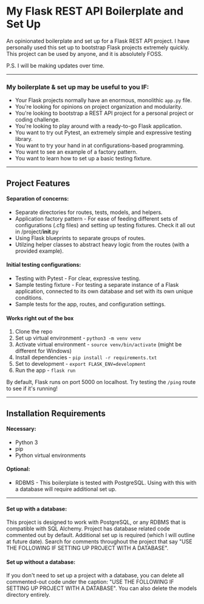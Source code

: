 # My Flask REST API Boilerplate and Set Up

An opinionated boilerplate and set up for a Flask REST API project. I have personally used this set up to bootstrap Flask projects extremely quickly. This project can be used by anyone, and it is absolutely FOSS.

P.S.  I will be making updates over time. 


------------

### My boilerplate & set up may be useful to you IF:
- Your Flask projects normally have an enormous, monolithic `app.py` file.
- You're looking for opinions on project organization and modularity.
- You're looking to bootstrap a REST API project for a personal project or coding challenge.
- You're looking to play around with a ready-to-go Flask application.
- You want to try out Pytest, an extremely simple and expressive testing library.
- You want to try your hand in at configurations-based programming.
- You want to see an example of a factory pattern.
- You want to learn how to set up a basic testing fixture.


------------

## Project Features

#### Separation of concerns:
- Separate directories for routes, tests, models, and helpers.
- Application factory pattern - For ease of feeding different sets of configurations (.cfg files) and setting up testing fixtures. Check it all out in /project/__init__.py
- Using Flask blueprints to separate groups of routes.
- Utilzing helper classes to abstract heavy logic from the routes (with a provided example).

#### Initial testing configurations:
- Testing with Pytest - For clear, expressive testing.
- Sample testing fixture - For testing a separate instance of a Flask application, connected to its own database and set with its own unique conditions.
- Sample tests for the app, routes, and configuration settings.

#### Works right out of the box
1. Clone the repo
2. Set up virtual environment - `python3 -m venv venv`
3. Activate virtual environment - `source venv/bin/activate` (might be different for Windows)
4. Install dependencies - `pip install -r requirements.txt`
5. Set to development - `export FLASK_ENV=development`
6. Run the app - `flask run`

By default, Flask runs on port 5000 on localhost. Try testing the `/ping` route to see if it's running!

------------

## Installation Requirements
#### Necessary:
- Python 3
- pip
- Python virtual environments

#### Optional:
- RDBMS - This boilerplate is tested with PostgreSQL. Using with this with a database will require additional set up.

------------

#### Set up with a database:
This project is designed to work with PostgreSQL, or any RDBMS that is compatible with SQL Alchemy. Project has database related code commented out by default. Additional set up is required (which I will outline at future date). Search for comments throughout the project that say "USE THE FOLLOWING IF SETTING UP PROJECT WITH A DATABASE".

#### Set up without a database:
If you don't need to set up a project with a database, you can delete all commented-out code under the caption: "USE THE FOLLOWING IF SETTING UP PROJECT WITH A DATABASE". You can also delete the models directory entirely. 
